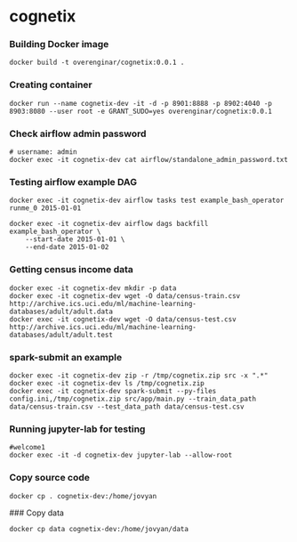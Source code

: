 # cognetix

### Building Docker image

```shell
docker build -t overenginar/cognetix:0.0.1 .
```

### Creating container

```shell
docker run --name cognetix-dev -it -d -p 8901:8888 -p 8902:4040 -p 8903:8080 --user root -e GRANT_SUDO=yes overenginar/cognetix:0.0.1
```

### Check airflow admin password

```shell
# username: admin
docker exec -it cognetix-dev cat airflow/standalone_admin_password.txt
```

### Testing airflow example DAG

```shell
docker exec -it cognetix-dev airflow tasks test example_bash_operator runme_0 2015-01-01

docker exec -it cognetix-dev airflow dags backfill example_bash_operator \
    --start-date 2015-01-01 \
    --end-date 2015-01-02
```

### Getting census income data

```shell
docker exec -it cognetix-dev mkdir -p data
docker exec -it cognetix-dev wget -O data/census-train.csv http://archive.ics.uci.edu/ml/machine-learning-databases/adult/adult.data
docker exec -it cognetix-dev wget -O data/census-test.csv http://archive.ics.uci.edu/ml/machine-learning-databases/adult/adult.test 
```

### spark-submit an example

```shell
docker exec -it cognetix-dev zip -r /tmp/cognetix.zip src -x ".*"
docker exec -it cognetix-dev ls /tmp/cognetix.zip
docker exec -it cognetix-dev spark-submit --py-files config.ini,/tmp/cognetix.zip src/app/main.py --train_data_path data/census-train.csv --test_data_path data/census-test.csv
```

### Running jupyter-lab for testing

```shell
#welcome1
docker exec -it -d cognetix-dev jupyter-lab --allow-root
```

### Copy source code

```shell
docker cp . cognetix-dev:/home/jovyan
```

### Copy data

```shell
docker cp data cognetix-dev:/home/jovyan/data
```
